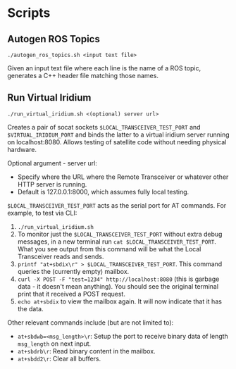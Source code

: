 # Scripts

## Autogen ROS Topics

```
./autogen_ros_topics.sh <input text file>
```

Given an input text file where each line is the name of a ROS topic, generates a C++ header file matching those names.

## Run Virtual Iridium

```
./run_virtual_iridium.sh <(optional) server url>
```

Creates a pair of socat sockets `$LOCAL_TRANSCEIVER_TEST_PORT` and `$VIRTUAL_IRIDIUM_PORT` and binds the latter to a
virtual iridium server running on localhost:8080. Allows testing of satellite code without needing physical hardware.

Optional argument - server url:

- Specify where the URL where the Remote Transceiver or whatever other HTTP server is running.
- Default is 127.0.0.1:8000, which assumes fully local testing.

`$LOCAL_TRANSCEIVER_TEST_PORT` acts as the serial port for AT commands. For example, to test via CLI:

1. `./run_virtual_iridium.sh`
2. To monitor just the `$LOCAL_TRANSCEIVER_TEST_PORT` without extra debug messages, in a new terminal run
    `cat $LOCAL_TRANSCEIVER_TEST_PORT`. What you see output from this command will be what the Local Transceiver reads
    and sends.
3. `printf "at+sbdix\r" > $LOCAL_TRANSCEIVER_TEST_PORT`. This command queries the (currently empty) mailbox.
4. `curl -X POST -F "test=1234" http://localhost:8080` (this is garbage data - it doesn't mean
    anything). You should see the original terminal print that it received a POST request.
5. `echo at+sbdix` to view the mailbox again. It will now indicate that it has the data.

Other relevant commands include (but are not limited to):

- `at+sbdwb=<msg_length>\r`: Setup the port to receive binary data of length `msg_length` on next input.
- `at+sbdrb\r`: Read binary content in the mailbox.
- `at+sbdd2\r`: Clear all buffers.
